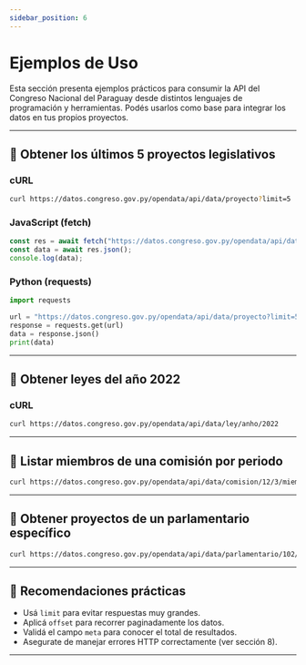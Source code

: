 ```yaml
---
sidebar_position: 6
---
```


# Ejemplos de Uso

Esta sección presenta ejemplos prácticos para consumir la API del Congreso Nacional del Paraguay desde distintos lenguajes de programación y herramientas. Podés usarlos como base para integrar los datos en tus propios proyectos.

---

## 📌 Obtener los últimos 5 proyectos legislativos

### cURL

```bash
curl https://datos.congreso.gov.py/opendata/api/data/proyecto?limit=5
```

### JavaScript (fetch)

```javascript
const res = await fetch("https://datos.congreso.gov.py/opendata/api/data/proyecto?limit=5");
const data = await res.json();
console.log(data);
```

### Python (requests)

```python
import requests

url = "https://datos.congreso.gov.py/opendata/api/data/proyecto?limit=5"
response = requests.get(url)
data = response.json()
print(data)
```

---

## 📌 Obtener leyes del año 2022

### cURL

```bash
curl https://datos.congreso.gov.py/opendata/api/data/ley/anho/2022
```

---

## 📌 Listar miembros de una comisión por periodo

```bash
curl https://datos.congreso.gov.py/opendata/api/data/comision/12/3/miembros
```

---

## 📌 Obtener proyectos de un parlamentario específico

```bash
curl https://datos.congreso.gov.py/opendata/api/data/parlamentario/102/proyectos
```

---

## 🧠 Recomendaciones prácticas

- Usá `limit` para evitar respuestas muy grandes.
- Aplicá `offset` para recorrer paginadamente los datos.
- Validá el campo `meta` para conocer el total de resultados.
- Asegurate de manejar errores HTTP correctamente (ver sección 8).

---
